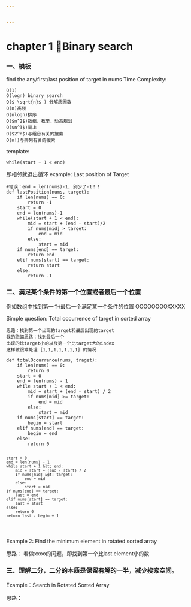 ```yaml
---


---
```


<h1 id="chapter-1-binary-search">chapter 1 Binary search</h1>
<h3 id="一、模板">一、模板</h3>
<p>find the any/first/last position of target in nums
Time Complexity:</p>
<pre><code>O(1)
O(logn) binary search
O($ \sqrt{n}$ ) 分解质因数
O(n)高频
O(nlogn)排序
O($n^2$)数组，枚举，动态规划
O($n^3$)同上
O($2^n$)与组合有关的搜索
O(n!)与排列有关的搜索
</code></pre>
<p>template:</p>
<pre><code>while(start + 1 &lt; end)
</code></pre>
<p>即相邻就退出循环
example:
Last position of Target</p>
<pre><code>#错误：end = len(nums)-1, 别少了-1！！
def lastPosition(nums, target):
	if len(nums) == 0:
		return -1
	start = 0
	end = len(nums)-1
	while(start + 1 &lt; end):
		mid = start + (end - start)/2
		if nums[mid] &gt; target:
			end = mid
		else:
			start = mid
	if nums[end] == target:
		return end
	elif nums[start] == target:
		return start
	else:
		return -1	
</code></pre>
<h3 id="二、满足某个条件的第一个位置或者最后一个位置">二、满足某个条件的第一个位置或者最后一个位置</h3>
<p>例如数组中找到第一个/最后一个满足某一个条件的位置
OOOOOOOOXXXXX</p>
<p>Simple question:
Total occurrence of target in sorted array</p>
<pre><code>思路：找到第一个出现的target和最后出现的target
我的跑偏思路：找到最后一个
出现的比target小的以及第一个比target大的index
这样做很难处理 [1,1,1,1,1,1,1] 的情况
</code></pre>
<pre><code>def totalOccurrence(nums, traget):
	if len(nums) == 0:
		return 0
	start = 0
	end = len(nums) - 1
	while start + 1 &lt; end:
		mid = start + (end - start) / 2
		if nums[mid] &gt;= target:
			end = mid
		else:
			start = mid
	if nums[start] == target:
		begin = start
	elif nums[end] == target:
		begin = end
	else:
		return 0
	
	start = 0
	end = len(nums) - 1
	while start + 1 &lt; end:
		mid = start + (end - start) / 2
		if nums[mid] &gt; target:
			end = mid
		else:
			start = mid
	if nums[end] == target:
		last = end
	elif nums[start] == target:
		last = start
	else:
		return 0
	return last - begin + 1
</code></pre>
<p>Example 2:
Find the minimum element in rotated sorted array</p>
<p>思路：
看做xxoo的问题，即找到第一个比last element小的数</p>
<h3 id="三、理解二分，二分的本质是保留有解的一半，减少搜索空间。">三、理解二分，二分的本质是保留有解的一半，减少搜索空间。</h3>
<p>Example：Search in Rotated Sorted Array</p>
<p>思路：</p>

